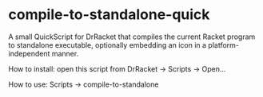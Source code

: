 # compile-to-standalone-quick

A small QuickScript for DrRacket that compiles the current Racket program to standalone executable, optionally embedding an icon in a platform-independent manner.

How to install: open this script from DrRacket -> Scripts -> Open...

How to use: Scripts -> compile-to-standalone
